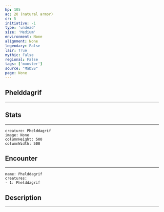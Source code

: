 ```yaml
---
hp: 105
ac: 20 (natural armor)
cr: 5
initiative: -1
type: 'undead'    
size: 'Medium'
environment: None
alignment: None
legendary: False
lair: True
mythic: False
regional: False
tags: ['monster']
source: "MaDSS"
page: None
---
```


## Phelddagrif
---



## Stats
---

```statblock
creature: Phelddagrif
image: None
columnHeight: 500
columnWidth: 500
```

## Encounter
---

```encounter-table
name: Phelddagrif
creatures:
- 1: Phelddagrif
```

## Description
---




